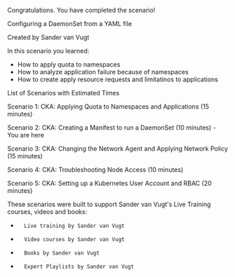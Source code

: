 Congratulations. You have completed the scenario!

Configuring a DaemonSet from a YAML file

Created by Sander van Vugt

In this scenario you learned:
*	How to apply quota to namespaces
*	How to analyze application failure because of namespaces
*	How to create apply resource requests and limitatinos to applications

List of Scenarios with Estimated Times

Scenario 1: CKA: Applying Quota to Namespaces and Applications (15 minutes)

Scenario 2: CKA: Creating a Manifest to run a DaemonSet (10 minutes) - You are here

Scenario 3: CKA: Changing the Network Agent and Applying Network Policy (15 minutes)

Scenario 4: CKA: Troubleshooting Node Access (10 minutes)

Scenario 5: CKA: Setting up a Kubernetes User Account and RBAC (20 minutes)

These scenarios were built to support Sander van Vugt's Live Training courses, videos and books:

*       Live training by Sander van Vugt
*       Video courses by Sander van Vugt
*       Books by Sander van Vugt
*       Expert Playlists by Sander van Vugt

